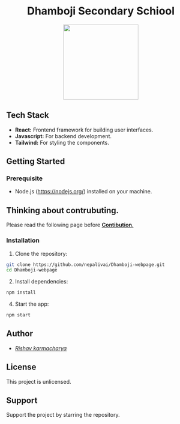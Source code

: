 <h1 align="center">Dhamboji Secondary Schiool</h1>
<div align="center"><img src="https://www.collegenp.com/uploads/2020/08/Dhambojhi-Secondary-School-Nepalganj-90x90.png" width="200px" height="200px"/></div>

## Tech Stack

- **React:** Frontend framework for building user interfaces.
- **Javascript:** For backend development.
- **Tailwind:** For styling the components.

## Getting Started

### Prerequisite

- Node.js (https://nodejs.org/) installed on your machine.

## Thinking about contrubuting.

Please read the following page before <a href="./contrubute.md"> **Contibution**.</a> 


### Installation

1. Clone the repository:

```bash
git clone https://github.com/nepalivai/Dhamboji-webpage.git
cd Dhamboji-webpage
```

2. Install dependencies:

```bash
npm install
```

4. Start the app:

```bash
npm start
```

## Author

- <a href="https://https://github.com/nepalivai"><i>Rishav karmacharya</i></a>

## License

This project is unlicensed.

## Support

Support the project by starring the repository.
